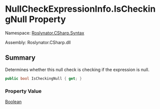 # NullCheckExpressionInfo\.IsCheckingNull Property

Namespace: [Roslynator.CSharp.Syntax](../../README.md)

Assembly: Roslynator\.CSharp\.dll

## Summary

Determines whether this null check is checking if the expression is null\.

```csharp
public bool IsCheckingNull { get; }
```

### Property Value

[Boolean](https://docs.microsoft.com/en-us/dotnet/api/system.boolean)

